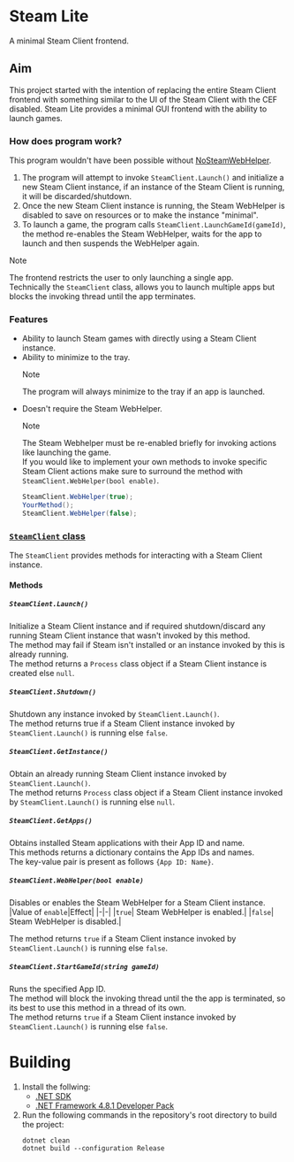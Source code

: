 # Steam Lite
A minimal Steam Client frontend.

## Aim
This project started with the intention of replacing the entire Steam Client frontend with something similar to the UI of the Steam Client with the CEF disabled.
Steam Lite provides a minimal GUI frontend with the ability to launch games.

### How does program work?
This program wouldn't have been possible without [NoSteamWebHelper](https://github.com/Aetopia/NoSteamWebHelper).

1. The program will attempt to invoke `SteamClient.Launch()` and initialize a new Steam Client instance, if an instance of the Steam Client is running, it will be discarded/shutdown.
2. Once the new Steam Client instance is running, the Steam WebHelper is disabled to save on resources or to make the instance "minimal".
3. To launch a game, the program calls `SteamClient.LaunchGameId(gameId)`, the method re-enables the Steam WebHelper, waits for the app to launch and then suspends the WebHelper again.
> [!NOTE]
> The frontend restricts the user to only launching a single app.<br>
> Technically the `SteamClient` class, allows you to launch multiple apps but blocks the invoking thread until the app terminates.

### Features
- Ability to launch Steam games with directly using a Steam Client instance.
- Ability to minimize to the tray.<br>
    > [!NOTE]
    > The program will always minimize to the tray if an app is launched.
- Doesn't require the Steam WebHelper.<br>
    > [!NOTE]
    > The Steam Webhelper must be re-enabled briefly for invoking actions like launching the game.<br>
    > If you would like to implement your own methods to invoke specific Steam Client actions make sure to surround the method with `SteamClient.WebHelper(bool enable)`.<br>
    > ```cs
    > SteamClient.WebHelper(true);
    > YourMethod();
    >SteamClient.WebHelper(false);
    >```

### [`SteamClient` class](https://github.com/Aetopia/Steam-Lite/blob/main/SteamClient.cs)
The `SteamClient` provides methods for interacting with a Steam Client instance.

#### Methods
##### `SteamClient.Launch()`
Initialize a Steam Client instance and if required shutdown/discard any running Steam Client instance that wasn't invoked by this method.<br>
The method may fail if Steam isn't installed or an instance invoked by this is already running.<br>
The method returns a `Process` class object if a Steam Client instance is created else `null`.

##### `SteamClient.Shutdown()`
Shutdown any instance invoked by `SteamClient.Launch()`.<br>
The method returns true if a Steam Client instance invoked by `SteamClient.Launch()` is running else `false`.

##### `SteamClient.GetInstance()`
Obtain an already running Steam Client instance invoked by `SteamClient.Launch()`.<br>
The method returns `Process` class object if a Steam Client instance invoked by `SteamClient.Launch()` is running else `null`.

##### `SteamClient.GetApps()`
Obtains installed Steam applications with their App ID and name.<br>
This methods returns a dictionary contains the App IDs and names.<br>
The key-value pair is present as follows `{App ID: Name}`.

##### `SteamClient.WebHelper(bool enable)`
Disables or enables the Steam WebHelper for a Steam Client instance.
|Value of `enable`|Effect|
|-|-|
|`true`| Steam WebHelper is enabled.|
|`false`| Steam WebHelper is disabled.|

The method returns `true` if a Steam Client instance invoked by `SteamClient.Launch()` is running else `false`.

##### `SteamClient.StartGameId(string gameId)`
Runs the specified App ID.<br>
The method will block the invoking thread until the the app is terminated, so its best to use this method in a thread of its own.<br>
The method returns `true` if a Steam Client instance invoked by `SteamClient.Launch()` is running else `false`.

# Building
1. Install the follwing:<br>
    - [.NET SDK](https://dotnet.microsoft.com/en-us/download/visual-studio-sdks)
    - [.NET Framework 4.8.1 Developer Pack](https://go.microsoft.com/fwlink/?linkid=2203306)
2. Run the following commands in the repository's root directory to build the project:<br>
    ```
    dotnet clean
    dotnet build --configuration Release
    ```